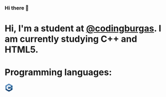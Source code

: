 ### Hi there 👋

<h1>Hi, I'm a student at <a href= "https://github.com/codingburgas">@codingburgas</a>. I am currently studying C++ and HTML5.</h1>

<h1>Programming languages:</h1>

<code><img height="27" src="https://raw.githubusercontent.com/github/explore/80688e429a7d4ef2fca1e82350fe8e3517d3494d/topics/cpp/cpp.png" alt="cpp"></code>
